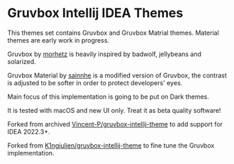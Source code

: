 # Gruvbox Intellij IDEA Themes

<!-- Plugin description -->

This themes set contains Gruvbox and Gruvbox Matrial themes. Material themes are early work in progress.

Gruvbox by [morhetz](https://github.com/morhetz/gruvbox) is heavily inspired by badwolf, jellybeans and solarized.

Gruvbox Material by [sainnhe](https://github.com/sainnhe/gruvbox-material) is a modified version of Gruvbox,
the contrast is adjusted to be softer in order to protect developers' eyes.

Main focus of this implementation is going to be put on Dark themes.

It is tested with macOS and new UI only.
Treat it as beta quality software!

Forked from archived [Vincent-P/gruvbox-intellij-theme](https://github.com/Vincent-P/gruvbox-intellij-theme) to add support for IDEA 2022.3+.

Forked from [K1ngjulien/gruvbox-intellij-theme](https://github.com/K1ngjulien/gruvbox-intellij-theme) to fine tune the Gruvbox implementation. 

<!-- Plugin description end -->
